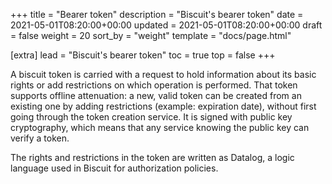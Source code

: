 +++
title = "Bearer token"
description = "Biscuit's bearer token"
date = 2021-05-01T08:20:00+00:00
updated = 2021-05-01T08:20:00+00:00
draft = false
weight = 20
sort_by = "weight"
template = "docs/page.html"

[extra]
lead = "Biscuit's bearer token"
toc = true
top = false
+++

A biscuit token is carried with a request to hold information about its basic rights or add restrictions on which operation is performed. That token supports offline attenuation: a new, valid token can be created from an existing one by adding restrictions (example: expiration date), without first going through the token creation service. It is signed with public key cryptography, which means that any service knowing the public key can verify a token.

The rights and restrictions in the token are written as Datalog, a logic language used in Biscuit for authorization policies.
